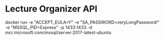 # Lecture Organizer API

docker run -e "ACCEPT_EULA=Y" -e "SA_PASSWORD=veryLongPassword!" -e "MSSQL_PID=Express" -p 1433:1433 -d mcr.microsoft.com/mssql/server:2017-latest-ubuntu
